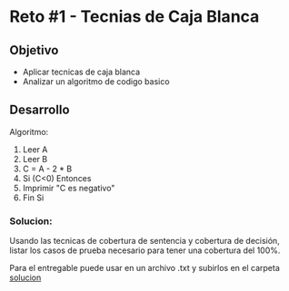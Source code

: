 # Reto #1  - Tecnias de Caja Blanca

## Objetivo

* Aplicar tecnicas de caja blanca
* Analizar un algoritmo de codigo basico

## Desarrollo

Algoritmo:

1) Leer A 
2) Leer B
3) C = A - 2 * B
4) Si (C<0) Entonces
5)  Imprimir "C es negativo"
6) Fin Si

<h3>Solucion: </h3>
Usando las tecnicas de cobertura de sentencia y cobertura de decisión, listar los casos de prueba necesario para tener una cobertura del 100%.

Para el entregable puede usar en un archivo .txt y subirlos en el carpeta <a href="https://github.com/beduExpert/SW-Testing-Fundamentals-2021/tree/main/Sesion-05/Reto-01/Solucion">solucion </a>
